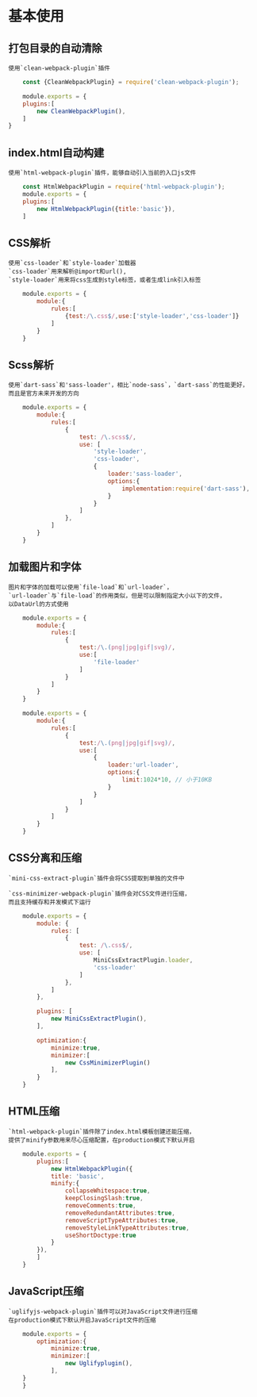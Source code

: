 # 基本使用

## 打包目录的自动清除
    使用`clean-webpack-plugin`插件

```JavaScript
    const {CleanWebpackPlugin} = require('clean-webpack-plugin');

    module.exports = {
    plugins:[
        new CleanWebpackPlugin(),
    ]
}
```

## index.html自动构建
    使用`html-webpack-plugin`插件，能够自动引入当前的入口js文件

```JavaScript
    const HtmlWebpackPlugin = require('html-webpack-plugin');
    module.exports = {
    plugins:[
        new HtmlWebpackPlugin({title:'basic'}),
    ]
```


## CSS解析
    使用`css-loader`和`style-loader`加载器
    `css-loader`用来解析@import和url(),
    `style-loader`用来将css生成到style标签，或者生成link引入标签

```JavaScript
    module.exports = {
        module:{
            rules:[
                {test:/\.css$/,use:['style-loader','css-loader']}
            ]
        }
    }
```

## Scss解析
    使用`dart-sass`和'sass-loader'，相比`node-sass`，`dart-sass`的性能更好，
    而且是官方未来开发的方向

```JavaScript
    module.exports = {
        module:{
            rules:[
                { 
                    test: /\.scss$/, 
                    use: [
                        'style-loader', 
                        'css-loader',
                        {
                            loader:'sass-loader',
                            options:{
                                implementation:require('dart-sass'),
                            }
                        }
                    ] 
                },
            ]
        }
    }
```

## 加载图片和字体
    图片和字体的加载可以使用`file-load`和`url-loader`，
    `url-loader`与`file-load`的作用类似，但是可以限制指定大小以下的文件，
    以DataUrl的方式使用

```JavaScript
    module.exports = {
        module:{
            rules:[
                {
                    test:/\.(png|jpg|gif|svg)/,
                    use:[
                        'file-loader'
                    ]
                }
            ]
        }
    }
```

```JavaScript
    module.exports = {
        module:{
            rules:[
                {
                    test:/\.(png|jpg|gif|svg)/,
                    use:[
                        {
                            loader:'url-loader',
                            options:{
                                limit:1024*10, // 小于10KB
                            }
                        }
                    ]
                }
            ]
        }
    }
```


## CSS分离和压缩
    `mini-css-extract-plugin`插件会将CSS提取到单独的文件中

    `css-minimizer-webpack-plugin`插件会对CSS文件进行压缩，
    而且支持缓存和并发模式下运行

```JavaScript
    module.exports = {
        module: {
            rules: [
                { 
                    test: /\.css$/, 
                    use: [
                        MiniCssExtractPlugin.loader,
                        'css-loader'
                    ] 
                },
            ]
        },

        plugins: [
            new MiniCssExtractPlugin(),
        ],

        optimization:{
            minimize:true,
            minimizer:[
                new CssMinimizerPlugin()
            ],
        }
    }
```

## HTML压缩
    `html-webpack-plugin`插件除了index.html模板创建还能压缩，
    提供了minify参数用来尽心压缩配置，在production模式下默认开启

```JavaScript
    module.exports = {
        plugins:[
            new HtmlWebpackPlugin({ 
            title: 'basic',
            minify:{
                collapseWhitespace:true,
                keepClosingSlash:true,
                removeComments:true,
                removeRedundantAttributes:true,
                removeScriptTypeAttributes:true,
                removeStyleLinkTypeAttributes:true,
                useShortDoctype:true 
            }
        }),
        ]
    }
```

## JavaScript压缩
    `uglifyjs-webpack-plugin`插件可以对JavaScript文件进行压缩
    在production模式下默认开启JavaScript文件的压缩

```JavaScript
    module.exports = {
        optimization:{
            minimize:true,
            minimizer:[
                new Uglifyplugin(),
            ],
    }
    }
```





